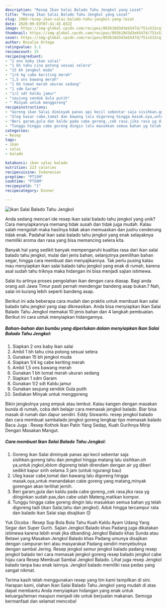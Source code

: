 ```yaml
---
description: "Resep Ikan Salai Balado Tahu Jengkol yang Lezat"
title: "Resep Ikan Salai Balado Tahu Jengkol yang Lezat"
slug: 2960-resep-ikan-salai-balado-tahu-jengkol-yang-lezat
date: 2020-09-03T07:41:45.832Z
image: https://img-global.cpcdn.com/recipes/893b18d3d3eb547d/751x532cq70/ikan-salai-balado-tahu-jengkol-foto-resep-utama.jpg
thumbnail: https://img-global.cpcdn.com/recipes/893b18d3d3eb547d/751x532cq70/ikan-salai-balado-tahu-jengkol-foto-resep-utama.jpg
cover: https://img-global.cpcdn.com/recipes/893b18d3d3eb547d/751x532cq70/ikan-salai-balado-tahu-jengkol-foto-resep-utama.jpg
author: Rosalie Ortega
ratingvalue: 3.1
reviewcount: 15
recipeingredient:
- "2 ons baby ikan salai"
- "1 bh tahu cina potong sesuai selera"
- "15 bh jengkol muda"
- "1/4 kg cabe keriting merah"
- "1,5 ons bawang merah"
- "1 bh tomat merah ukuran sedang"
- "1 sdm Garam"
- "1/2 sdt Kaldu jamur"
- "seujung sendok Gula putih"
- " Minyak untuk menggoreng"
recipeinstructions:
- "Goreng ikan Salai diminyak panas api kecil sebentar saja sisihkan.goreng tahu dan jemgkol hingga matang lalu sisihkan.oh ya,untuk jngkol,sblom digoreng telah direndam dengan air yg diberi sedikit kapur sirih selama 3 jam (untuk ngurangi bau)"
- "Uleg kasar cabe,tomat dan bawang lalu digoreng hingga masak.oya,untuk menandakan cabe goreng yang matang,minyak gorengan akan terlihat jernih."
- "Beri garam,gula dan kaldu pada cabe goreng.,cek rasa.jika rasa yg diinginkan sudah pas,dan cabe udah Mateng,matikan kompor."
- "Tunggu hingga cabe goreng dingin lalu masukkan semua bahan yg telah digoreng tadi (ikan Salai,tahu dan jengkol). Aduk hingga tercampur rata dan balado ikan Salai siap disajikan 😊"
categories:
- Resep
tags:
- ikan
- salai
- balado

katakunci: ikan salai balado 
nutrition: 223 calories
recipecuisine: Indonesian
preptime: "PT15M"
cooktime: "PT50M"
recipeyield: "1"
recipecategory: Dinner

---
```



![Ikan Salai Balado Tahu Jengkol](https://img-global.cpcdn.com/recipes/893b18d3d3eb547d/751x532cq70/ikan-salai-balado-tahu-jengkol-foto-resep-utama.jpg)

Anda sedang mencari ide resep ikan salai balado tahu jengkol yang unik? Cara menyiapkannya memang tidak susah dan tidak juga mudah. Kalau salah mengolah maka hasilnya tidak akan memuaskan dan justru cenderung tidak enak. Padahal ikan salai balado tahu jengkol yang enak selayaknya memiliki aroma dan rasa yang bisa memancing selera kita.

Banyak hal yang sedikit banyak mempengaruhi kualitas rasa dari ikan salai balado tahu jengkol, mulai dari jenis bahan, selanjutnya pemilihan bahan segar, hingga cara membuat dan menyajikannya. Tak perlu pusing kalau mau menyiapkan ikan salai balado tahu jengkol yang enak di rumah, karena asal sudah tahu triknya maka hidangan ini bisa menjadi sajian istimewa.

Salai itu artinya proses pengolahan ikan dengan cara diasap. Bagi anda orang asli Jawa Timur pasti pernah mendengar bandeng asap bukan.? Nah, salai ini kurang lebih seperti bandeng asap.


Berikut ini ada beberapa cara mudah dan praktis untuk membuat ikan salai balado tahu jengkol yang siap dikreasikan. Anda bisa menyiapkan Ikan Salai Balado Tahu Jengkol memakai 10 jenis bahan dan 4 langkah pembuatan. Berikut ini cara untuk menyiapkan hidangannya.

<!--inarticleads1-->

##### Bahan-bahan dan bumbu yang diperlukan dalam menyiapkan Ikan Salai Balado Tahu Jengkol:

1. Siapkan 2 ons baby ikan salai
1. Ambil 1 bh tahu cina potong sesuai selera
1. Gunakan 15 bh jengkol muda
1. Siapkan 1/4 kg cabe keriting merah
1. Ambil 1,5 ons bawang merah
1. Gunakan 1 bh tomat merah ukuran sedang
1. Siapkan 1 sdm Garam
1. Gunakan 1/2 sdt Kaldu jamur
1. Gunakan seujung sendok Gula putih
1. Sediakan  Minyak untuk menggoreng


Bikin jengkolnya yang empuk atau lembut. Kalau kangen dengan masakan bunda di rumah, coba deh belajar cara memasak jengkol balado. Biar bisa masak di rumah dan dapur sendiri. Eddy Siswanto. resep jengkol balado dan cara membuat sambalado jengkol goreng lengkap tips memasak balado Baca Juga : Resep Kothok Ikan Patin Yang Sedap, Kuah Gurihnya Mirip Dengan Masakan Mangut. 

<!--inarticleads2-->

##### Cara membuat Ikan Salai Balado Tahu Jengkol:

1. Goreng ikan Salai diminyak panas api kecil sebentar saja sisihkan.goreng tahu dan jemgkol hingga matang lalu sisihkan.oh ya,untuk jngkol,sblom digoreng telah direndam dengan air yg diberi sedikit kapur sirih selama 3 jam (untuk ngurangi bau)
1. Uleg kasar cabe,tomat dan bawang lalu digoreng hingga masak.oya,untuk menandakan cabe goreng yang matang,minyak gorengan akan terlihat jernih.
1. Beri garam,gula dan kaldu pada cabe goreng.,cek rasa.jika rasa yg diinginkan sudah pas,dan cabe udah Mateng,matikan kompor.
1. Tunggu hingga cabe goreng dingin lalu masukkan semua bahan yg telah digoreng tadi (ikan Salai,tahu dan jengkol). Aduk hingga tercampur rata dan balado ikan Salai siap disajikan 😊


Yuk Dicoba : Resep Sup Bola Bola Tahu Kuah Kaldu Ayam Udang Yang Segar dan Super Gurih. Sajian Jengkol Balado khas Padang juga dikatakan istimewa karena lebih enak jika dibanding Jengkol Balado khas Sunda atau Betawi yang Masakan Jengkol Balado khas Padang umunya disajikan dengan campuran teri atau masyarakat Padang sendiri menyebutnya dengan sambal Jering. Resep jengkol semur jengkol balado padang resep jengkol balado teri cara memasak jengkol goreng resep balado jengkol cabe hijau cara Resep Membuat Sambal Jengkol Balado. Lihat juga resep Jengkol balado tanpa bau enak lainnya. Jengkol balado memiliki rasa pedas yang sangat nikmat. 

Terima kasih telah menggunakan resep yang tim kami tampilkan di sini. Harapan kami, olahan Ikan Salai Balado Tahu Jengkol yang mudah di atas dapat membantu Anda menyiapkan hidangan yang enak untuk keluarga/teman maupun menjadi ide untuk berjualan makanan. Semoga bermanfaat dan selamat mencoba!
